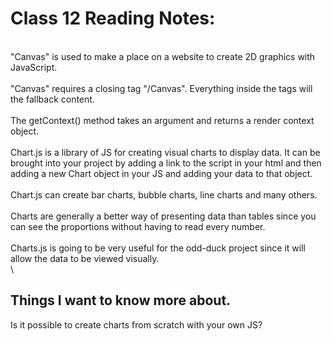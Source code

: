 # Class 12 Reading Notes:
\
"Canvas" is used to make a place on a website to create 2D graphics with JavaScript.\
\
"Canvas" requires a closing tag "/Canvas". Everything inside the tags will the fallback content.\
\
The getContext() method takes an argument and returns a render context object.\
\
Chart.js is a library of JS for creating visual charts to display data. It can be brought into your project by adding a link to the script in your html and then adding a new Chart object in your JS and adding your data to that object.\
\
Chart.js can create bar charts, bubble charts, line charts and many others.\
\
Charts are generally a better way of presenting data than tables since you can see the proportions without having to read every number.\
\
Charts.js is going to be very useful for the odd-duck project since it will allow the data to be viewed visually.\
\

## Things I want to know more about.
Is it possible to create charts from scratch with your own JS?